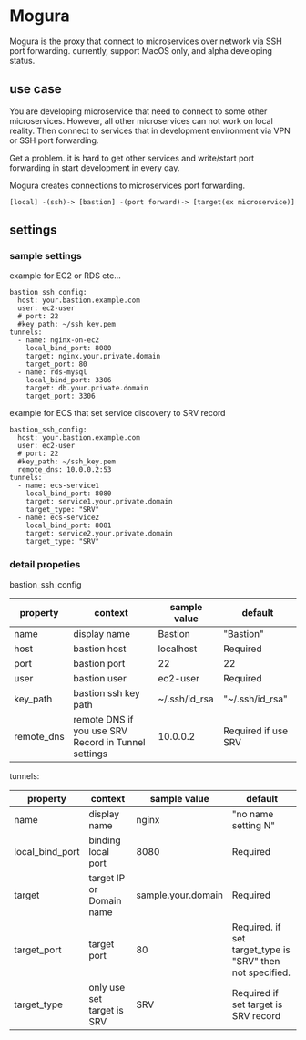 # Mogura

Mogura is the proxy that connect to microservices over network via SSH port forwarding.
currently, support MacOS only, and alpha developing status.

## use case

You are developing microservice that need to connect to some other microservices.
However, all other microservices can not work on local reality. Then connect to services that in development environment via VPN or SSH port forwarding.

Get a problem. it is hard to get other services and write/start port forwarding in start development in every day.

Mogura creates connections to microservices port forwarding.

```
[local] -(ssh)-> [bastion] -(port forward)-> [target(ex microservice)]
```


## settings

### sample settings

example for EC2 or RDS etc...

```
bastion_ssh_config:
  host: your.bastion.example.com
  user: ec2-user
  # port: 22
  #key_path: ~/ssh_key.pem
tunnels:
  - name: nginx-on-ec2
    local_bind_port: 8080
    target: nginx.your.private.domain
    target_port: 80
  - name: rds-mysql
    local_bind_port: 3306
    target: db.your.private.domain
    target_port: 3306
```

example for ECS that set service discovery to SRV record
```
bastion_ssh_config:
  host: your.bastion.example.com
  user: ec2-user
  # port: 22
  #key_path: ~/ssh_key.pem
  remote_dns: 10.0.0.2:53
tunnels:
  - name: ecs-service1
    local_bind_port: 8080
    target: service1.your.private.domain
    target_type: "SRV"
  - name: ecs-service2
    local_bind_port: 8081
    target: service2.your.private.domain
    target_type: "SRV"
```

### detail propeties

bastion_ssh_config

property | context | sample value | default
-------- | ------- | ------------ | -------
name | display name | Bastion | "Bastion"
host | bastion host | localhost | Required
port | bastion port | 22 | 22
user | bastion user | ec2-user | Required
key_path | bastion ssh key path | ~/.ssh/id_rsa | "~/.ssh/id_rsa"
remote_dns | remote DNS if you use SRV Record in Tunnel settings | 10.0.0.2 | Required if use SRV

tunnels:

property | context | sample value | default
-------- | ------- | ------------ | -------
name | display name | nginx | "no name setting N"
local_bind_port | binding local port | 8080 | Required
target | target IP or Domain name | sample.your.domain | Required
target_port | target port | 80 | Required. if set target_type is "SRV" then not specified.
target_type | only use set target is SRV | SRV | Required if set target is SRV record 

